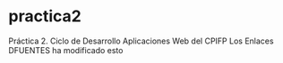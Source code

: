 # practica2
Práctica 2. Ciclo de Desarrollo Aplicaciones Web del CPIFP Los Enlaces
DFUENTES ha modificado esto
